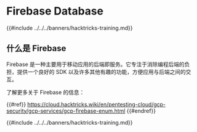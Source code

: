 # Firebase Database

{{#include ../../../banners/hacktricks-training.md}}

## 什么是 Firebase

Firebase 是一种主要用于移动应用的后端即服务。它专注于消除编程后端的负担，提供一个良好的 SDK 以及许多其他有趣的功能，方便应用与后端之间的交互。

了解更多关于 Firebase 的信息：


{{#ref}}
https://cloud.hacktricks.wiki/en/pentesting-cloud/gcp-security/gcp-services/gcp-firebase-enum.html
{{#endref}}

{{#include ../../../banners/hacktricks-training.md}}

